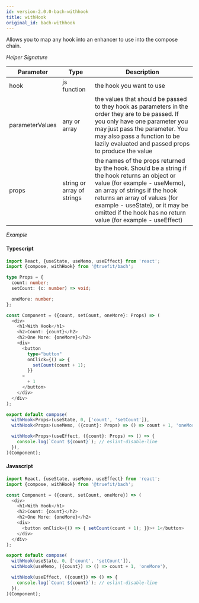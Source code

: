 ```yaml
---
id: version-2.0.0-bach-withhook
title: withHook
original_id: bach-withhook
---
```


Allows you to map any hook into an enhancer to use into the compose chain.

_Helper Signature_

| Parameter       | Type                       | Description                                                                                                                                                                                                                                                                                         |
| --------------- | -------------------------- | --------------------------------------------------------------------------------------------------------------------------------------------------------------------------------------------------------------------------------------------------------------------------------------------------- |
| hook            | js function                | the hook you want to use                                                                                                                                                                                                                                                                            |
| parameterValues | any or array               | the values that should be passed to they hook as parameters in the order they are to be passed. If you only have one parameter you may just pass the parameter. You may also pass a function to be lazily evaluated and passed props to produce the value                                           |
| props           | string or array of strings | the names of the props returned by the hook. Should be a string if the hook returns an object or value (for example - useMemo), an array of strings if the hook returns an array of values (for example - useState), or it may be omitted if the hook has no return value (for example - useEffect) |

_Example_

#### Typescript

```Typescript
import React, {useState, useMemo, useEffect} from 'react';
import {compose, withHook} from '@truefit/bach';

type Props = {
  count: number;
  setCount: (c: number) => void;

  oneMore: number;
};

const Component = ({count, setCount, oneMore}: Props) => (
  <div>
    <h1>With Hook</h1>
    <h2>Count: {count}</h2>
    <h2>One More: {oneMore}</h2>
    <div>
      <button
        type="button"
        onClick={() => {
          setCount(count + 1);
        }}
      >
        + 1
      </button>
    </div>
  </div>
);

export default compose(
  withHook<Props>(useState, 0, ['count', 'setCount']),
  withHook<Props>(useMemo, ({count}: Props) => () => count + 1, 'oneMore'),

  withHook<Props>(useEffect, ({count}: Props) => () => {
    console.log(`Count ${count}`); // eslint-disable-line
  }),
)(Component);
```

#### Javascript

```Javascript
import React, {useState, useMemo, useEffect} from 'react';
import {compose, withHook} from '@truefit/bach';

const Component = ({count, setCount, oneMore}) => (
  <div>
    <h1>With Hook</h1>
    <h2>Count: {count}</h2>
    <h2>One More: {oneMore}</h2>
    <div>
      <button onClick={() => { setCount(count + 1); }}>+ 1</button>
    </div>
  </div>
);

export default compose(
  withHook(useState, 0, ['count', 'setCount']),
  withHook(useMemo, ({count}) => () => count + 1, 'oneMore'),

  withHook(useEffect, ({count}) => () => {
    console.log(`Count ${count}`); // eslint-disable-line
  }),
)(Component);
```
